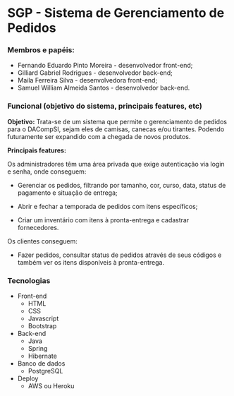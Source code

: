 # SGP - Sistema de Gerenciamento de Pedidos

### Membros e papéis:

- Fernando Eduardo Pinto Moreira - desenvolvedor front-end;
- Gilliard Gabriel Rodrigues - desenvolvedor back-end;
- Maila Ferreira Silva - desenvolvedora front-end;
- Samuel William Almeida Santos - desenvolvedor back-end.

### Funcional (objetivo do sistema, principais features, etc)
**Objetivo:** 
Trata-se de um sistema que permite o gerenciamento de pedidos para o DACompSI, sejam eles de camisas, canecas e/ou tirantes. Podendo futuramente ser expandido com a chegada de novos produtos.


**Principais features:**

Os administradores têm uma área privada que exige autenticação via login e senha, onde conseguem:

- Gerenciar os pedidos, filtrando por tamanho, cor, curso, data, status de pagamento e situação de entrega;

- Abrir e fechar a temporada de pedidos com itens específicos;

- Criar um inventário com itens à pronta-entrega e cadastrar fornecedores.

Os clientes conseguem:

- Fazer pedidos, consultar status de pedidos através de seus códigos e também ver os itens disponíveis à pronta-entrega.



### Tecnologias 
- Front-end
	- HTML
	- CSS
	- Javascript
	- Bootstrap
- Back-end
	- Java
	- Spring
	- Hibernate
- Banco de dados
	- PostgreSQL
- Deploy
  - AWS ou Heroku
